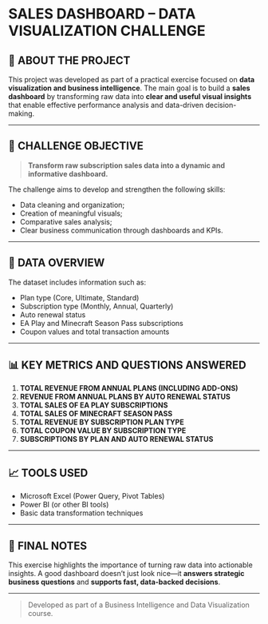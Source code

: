 # SALES DASHBOARD – DATA VISUALIZATION CHALLENGE

## 📌 ABOUT THE PROJECT

This project was developed as part of a practical exercise focused on **data visualization and business intelligence**. The main goal is to build a **sales dashboard** by transforming raw data into **clear and useful visual insights** that enable effective performance analysis and data-driven decision-making.

---

## 🎯 CHALLENGE OBJECTIVE

> **Transform raw subscription sales data into a dynamic and informative dashboard.**

The challenge aims to develop and strengthen the following skills:
- Data cleaning and organization;
- Creation of meaningful visuals;
- Comparative sales analysis;
- Clear business communication through dashboards and KPIs.

---

## 🧩 DATA OVERVIEW

The dataset includes information such as:
- Plan type (Core, Ultimate, Standard)
- Subscription type (Monthly, Annual, Quarterly)
- Auto renewal status
- EA Play and Minecraft Season Pass subscriptions
- Coupon values and total transaction amounts

---

## 📊 KEY METRICS AND QUESTIONS ANSWERED

1. **TOTAL REVENUE FROM ANNUAL PLANS (INCLUDING ADD-ONS)**
2. **REVENUE FROM ANNUAL PLANS BY AUTO RENEWAL STATUS**
3. **TOTAL SALES OF EA PLAY SUBSCRIPTIONS**
4. **TOTAL SALES OF MINECRAFT SEASON PASS**
5. **TOTAL REVENUE BY SUBSCRIPTION PLAN TYPE**
6. **TOTAL COUPON VALUE BY SUBSCRIPTION TYPE**
7. **SUBSCRIPTIONS BY PLAN AND AUTO RENEWAL STATUS**

---

## 📈 TOOLS USED

- Microsoft Excel (Power Query, Pivot Tables)
- Power BI (or other BI tools)
- Basic data transformation techniques

---

## 📝 FINAL NOTES

This exercise highlights the importance of turning raw data into actionable insights. A good dashboard doesn’t just look nice—it **answers strategic business questions** and **supports fast, data-backed decisions**.

---

> Developed as part of a Business Intelligence and Data Visualization course.
